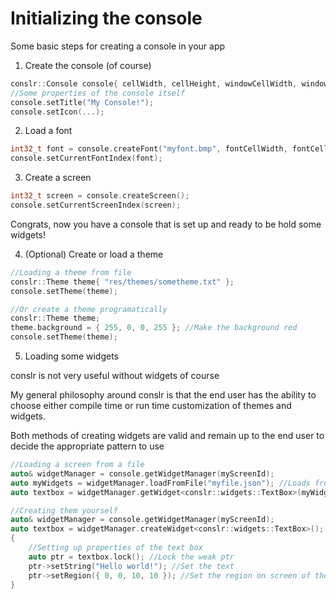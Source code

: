 # Initializing the console

Some basic steps for creating a console in your app

1. Create the console (of course)
```c++
conslr::Console console{ cellWidth, cellHeight, windowCellWidth, windowCellHeight };
//Some properties of the console itself
console.setTitle("My Console!");
console.setIcon(...);
```

2. Load a font
```c++
int32_t font = console.createFont("myfont.bmp", fontCellWidth, fontCellHeight);
console.setCurrentFontIndex(font);
```

3. Create a screen
```c++
int32_t screen = console.createScreen();
console.setCurrentScreenIndex(screen);
```

Congrats, now you have a console that is set up and ready to be hold some widgets!

4. (Optional) Create or load a theme
```c++
//Loading a theme from file
conslr::Theme theme{ "res/themes/sometheme.txt" };
console.setTheme(theme);

//Or create a theme programatically
conslr::Theme theme;
theme.background = { 255, 0, 0, 255 }; //Make the background red
console.setTheme(theme);
```

5. Loading some widgets

conslr is not very useful without widgets of course

My general philosophy around conslr is that the end user has the ability to choose either compile time or run time customization of themes and widgets.

Both methods of creating widgets are valid and remain up to the end user to decide the appropriate pattern to use

```c++
//Loading a screen from a file
auto& widgetManager = console.getWidgetManager(myScreenId);
auto myWidgets = widgetManager.loadFromFile("myfile.json"); //Loads from file and returns a map of the widgets
auto textbox = widgetManager.getWidget<conslr::widgets::TextBox>(myWidgets.at("MyTextBox1"));

//Creating them yourself
auto& widgetManager = console.getWidgetManager(myScreenId);
auto textbox = widgetManager.createWidget<conslr::widgets::TextBox>();
{
    //Setting up properties of the text box
    auto ptr = textbox.lock(); //Lock the weak ptr
    ptr->setString("Hello world!"); //Set the text
    ptr->setRegion({ 0, 0, 10, 10 }); //Set the region on screen of the textbox
}
```
